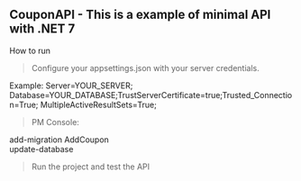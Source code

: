 ## CouponAPI - This is a example of minimal API with .NET 7

How to run

> Configure your appsettings.json with your server credentials.  <br>

Example:
Server=YOUR_SERVER; Database=YOUR_DATABASE;TrustServerCertificate=true;Trusted_Connection=True; MultipleActiveResultSets=True;

>PM Console: <br>

add-migration AddCoupon <br>
update-database

> Run the project and test the API
